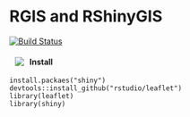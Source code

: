 # RGIS and RShinyGIS 

[![Build Status](https://travis-ci.org/benpickles/peity.svg?branch=master)](http://leafletjs.com/)

<a href="http://leafletjs.com/"><img src="https://camo.githubusercontent.com/f51f518aa896d3d6d541bcb03a84973e3379a409/68747470733a2f2f662e636c6f75642e6769746875622e636f6d2f6173736574732f3439363235352f313735383139332f63313231376535342d363638622d313165332d383138342d6132313265663865666337362e706e67" align="left" hspace="10" vspace="6" ></a>

#### Install 
```
install.packaes("shiny")
devtools::install_github("rstudio/leaflet")
library(leaflet)
library(shiny)
```
